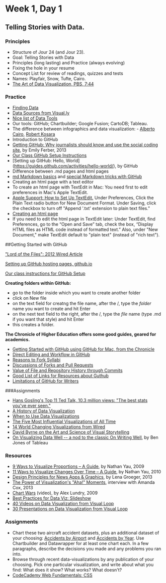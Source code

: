 # Week 1, Day 1
## Telling Stories with Data.

### Principles

- Structure of Jour 24 (and Jour 23).
- Goal: Telling Stories with Data
- Principles (long lasting) and Practice (always evolving)
- Fixing the hole in your resume
- Concept List for review of readings, quizzes and tests
- Names: Playfair, Snow, Tufte, Cairo.
- [The Art of Data Visualization, PBS, 7:44](http://www.pbs.org/video/2365039781/)

### Practice
- [Finding Data](http://datajournalismhandbook.org/1.0/en/getting_data_0.html)
- [Data Sources from Visual.ly](http://blog.visual.ly/data-sources/)
- [Nice list of Data Tools](http://selection.datavisualization.ch/)
- Our tools: GitHub; Chartbuilder; Google Fusion; CartoDB; Tableau.
- The difference between infographics and data visualization: - [Alberto Cairo](http://www.thefunctionalart.com/2014/03/infographics-to-reveal-visualizations.html), [Robert Kosara](https://eagereyes.org/blog/2010/the-difference-between-infographics-and-visualization)
- Introduction to GitHub
- [Getting GitHub: Why journalists should know and use the social coding site](http://knightlab.northwestern.edu/2013/06/13/getting-github-why-journalists-should-know-and-use-the-social-coding-site/), by Emily Ferber, 2013
- [Our Class GitHub Setup Instructions](https://github.com/jacklule/DataViz-Syllabus/blob/master/GitHubSetUp.md)
- [Setting up GitHub: Hello, World] (https://guides.github.com/activities/hello-world/), by GitHub
- Difference between .md pages and html pages
- [md Markdown basics](https://help.github.com/articles/markdown-basics/) and [special Markdown tricks with GitHub](https://help.github.com/articles/writing-on-github/)
- Creating an html page with a text editor
- To create an html page with TextEdit in Mac: You need first to edit preferences in Mac's Apple TextEdit.
- <a href="https://support.apple.com/kb/ta20406?locale=en_US">Apple Support: How to Set Up TextEdit.</a> Under Preferences, Click the Plain Text radio button for New Document Format. Under Saving, click the checkbox to turn off "Append '.txt' extension to plain text files."
- [Creating an html page](http://www.w3schools.com/html/html_intro.asp)
- If you need to edit the html page in TextEdit later: Under TextEdit, find Preferences, go to the “Open and Save” tab, check the box, “Display HTML files as HTML code instead of formatted text.” Also, under "New Document," make TextEdit default to "plain text" (instead of "rich text").

##Getting Started with GitHub

["Lord of the Files": 2012 Wired Article](http://www.wired.com/2012/02/github-2/)

[Setting up GitHub hosting pages, github.io](https://pages.github.com/)

[Our class instructions for GitHub Setup](https://github.com/jacklule/DataViz-Syllabus/blob/master/GitHubSetUp.md)

<b>Creating folders within GitHub:</b>
- go to the folder inside which you want to create another folder
- click on New file
- on the text field for creatng the file name, after the /, type the *folder* name you want to create and hit Enter
- on the next text field to the right, after the /, type the *file* name (type .md if you want that style) and hit Enter
- this creates a folder.

<b>The Chronicle of Higher Education offers some good guides, geared for academics.</b>

- [Getting Started with GitHub using GitHub for Mac, from the Chronicle](http://chronicle.com/blogs/profhacker/getting-started-with-a-github-repository/47393)
- [Direct Editing and Workflow in GitHub](http://chronicle.com/blogs/profhacker/direct-editing-and-zen-mode-in-github/47497)
- [Reasons to Fork Syllabi](http://chronicle.com/blogs/profhacker/forking-your-syllabus/39137)
- [Discussions of Forks and Pull Requests](http://chronicle.com/blogs/profhacker/forks-and-pull-requests-in-github/47753)
- [Value of File and Repository History through Commits](http://chronicle.com/blogs/profhacker/file-and-repository-history-in-github/48047)
- [Good List of Links for Resources about Guthub](http://chronicle.com/blogs/profhacker/resources-for-learning-git-and-github/48285)
- [Limitations of GitHub for Writers](http://chronicle.com/blogs/profhacker/the-limitations-of-github-for-writers/48299)

###Assignments

- [Hans Gosling's Top 11 Ted Talk, 10.3 million views: "The best stats you've ever seen."](https://www.ted.com/talks/hans_rosling_shows_the_best_stats_you_ve_ever_seen?language=en)
- [A History of Data Visualization](http://data-art.net/resources/history_of_vis.php)
- [When to Use Data Visualizations](http://data-art.net/resources/history_of_vis.php)
- [The Five Most Influential Visualizations of All Time](http://www.tableau.com/sites/default/files/whitepapers/the_5_most_influential_data_visualizations_of_all_time.pdf)
- [14 World Changing Visualizations from Wired](http://www.wired.com/2014/03/beautiful-science/)
- [David Byrne on the Art and Science of Visual Storytelling](https://www.brainpickings.org/2013/10/08/best-american-infographics-david-byrne/)
- [On Visualizing Data Well -- a nod to the classic On Writing Well](http://dataremixed.com/2015/05/on-visualizing-data-well/), by Ben Jones of Tableau

### Resources

- [9 Ways to Visualize Proportions – A Guide](http://flowingdata.com/2009/11/25/9-ways-to-visualize-proportions-a-guide/), by Nathan Yau, 2009
- [11 Ways to Visualize Changes Over Time – A Guide](http://flowingdata.com/2010/01/07/11-ways-to-visualize-changes-over-time-a-guide/), by Nathan Yau, 2010
- [Design Principles for News Apps & Graphics](http://www.propublica.org/nerds/item/design-principles-for-news-apps-graphics), by Lena Groeger, 2013
- [The Power of Visualization's "Aha!" Moments](http://blogs.hbr.org/hbr/hbreditors/2013/03/power_of_visualizations_aha_moment.html), interview with Amanda Cox, 2013
- [Chart Wars](http://www.targetpointconsulting.com/ToThePoint/2010/01/05/chart-wars) (video), by Alex Lundry, 2009
- [Best Practices for Data Viz: Slideshow](http://www.slideshare.net/idigdata/data-visualization-best-practices-2013)
- [40 Videos on Data Visualization from Visual Loop](http://visualoop.com/blog/2654/40-must-see-videos-about-data-visualization-and-infographics)
- [30 Presentations on Data Visualization from Visual Loop](http://visualoop.com/blog/181/30-great-presentations-for-people-interested-in-data-visualization)

### Assignments

- Chart these two aircraft accident datasets, plus an additional dataset of your choosing: [Accidents by Airport](../../data/accidents-by-airport.tsv) and [Accidents by Year](../../data/accidents-by-year.tsv). Use Chartbuilder and Datawrapper for at least one chart each. In a few paragraphs, describe the decisions you made and any problems you ran into.
- Browse through recent data-visualizations by any publication of your choosing. Pick one particular visualization, and write about what you find: What does it show? What works? What doesn't?
- [CodeCademy Web Fundamentals: CSS](http://www.codecademy.com/courses/web-beginner-en-TlhFi/)


